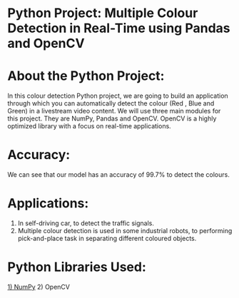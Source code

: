 # Python Project: Multiple Colour Detection in Real-Time using Pandas and OpenCV

# About the Python Project:
In this colour detection Python project, we are going to build an application through which you can automatically detect the colour (Red , Blue and Green) in a livestream video content. 
We will use three main modules for this project. They are NumPy, Pandas and OpenCV. OpenCV is a highly optimized library with a focus on real-time applications.

# Accuracy: 
We can see that our model has an accuracy of 99.7% to detect the colours.

# Applications:
1) In self-driving car, to detect the traffic signals.
2) Multiple colour detection is used in some industrial robots, to performing pick-and-place task in separating different coloured objects.

# Python Libraries Used:
[1) NumPy](https://en.wikipedia.org/wiki/NumPy)
2) OpenCV
